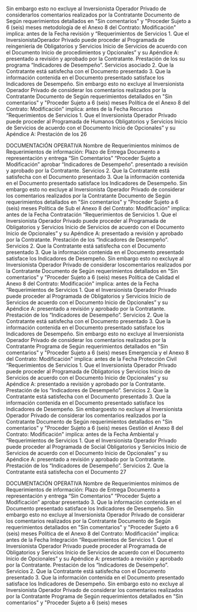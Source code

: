 Sin embargo esto no excluye al Inversionista Operador Privado
de considerarlos comentarios realizados por la Contratante
Documento de Según requerimientos detallados en "Sin comentarios" y "Proceder Sujeto a 6 (seis) meses
metodología de el Anexo 8 del Contrato: Modificación" implica: antes de la Fecha
revisión y “Requerimientos de Servicios 1. Que el InversionistaOperador Privado puede proceder al Programada de
reingeniería de Obligatorios y Servicios Inicio de Servicios de acuerdo con el Documento Inicio de
procedimientos y Opcionales” y su Apéndice A: presentado a revisión y aprobado por la Contratante. Prestación de los
su programa “Indicadores de Desempeño”. Servicios
asociado
2. Que la Contratante está satisfecha con el Documento
presentado
3. Que la información contenida en el Documento
presentado satisface los Indicadores de Desempeño.
Sin embargo esto no excluye al Inversionista Operador Privado
de considerar los comentarios realizados por la Contratante
Documento de Según requerimientos detallados en "Sin comentarios" y "Proceder Sujeto a 6 (seis) meses
Política de el Anexo 8 del Contrato: Modificación" implica: antes de la Fecha
Recursos “Requerimientos de Servicios 1. Que el Inversionista Operador Privado puede proceder al Programada de
Humanos Obligatorios y Servicios Inicio de Servicios de acuerdo con el Documento Inicio de
Opcionales” y su Apéndice A: Prestación de los
26

DOCUMENTACIÓN OPERATIVA
Nombre de Requerimientos mínimos de Requerimientos de información: Plazo de Entrega
Documento a representación y entrega “Sin Comentarios” “Proceder Sujeto a Modificación”
aprobar
“Indicadores de Desempeño”. presentado a revisión y aprobado por la Contratante. Servicios
2. Que la Contratante está satisfecha con el Documento
presentado
3. Que la información contenida en el Documento
presentado satisface los Indicadores de Desempeño.
Sin embargo esto no excluye al Inversionista Operador Privado
de considerar los comentarios realizados por la Contratante
Documento de Según requerimientos detallados en "Sin comentarios" y "Proceder Sujeto a 6 (seis) meses
Política de Sub el Anexo 8 del Contrato: Modificación" implica: antes de la Fecha
Contratación “Requerimientos de Servicios 1. Que el Inversionista Operador Privado puede proceder al Programada de
Obligatorios y Servicios Inicio de Servicios de acuerdo con el Documento Inicio de
Opcionales” y su Apéndice A: presentado a revisión y aprobado por la Contratante. Prestación de los
“Indicadores de Desempeño”. Servicios
2. Que la Contratante está satisfecha con el Documento
presentado
3. Que la información contenida en el Documento
presentado satisface los Indicadores de Desempeño.
Sin embargo esto no excluye al Inversionista Operador Privado
de considerar loscomentarios realizados por la Contratante
Documento de Según requerimientos detallados en "Sin comentarios" y "Proceder Sujeto a 6 (seis) meses
Política de Calidad el Anexo 8 del Contrato: Modificación" implica: antes de la Fecha
“Requerimientos de Servicios 1. Que el Inversionista Operador Privado puede proceder al Programada de
Obligatorios y Servicios Inicio de Servicios de acuerdo con el Documento Inicio de
Opcionales” y su Apéndice A: presentado a revisión y aprobado por la Contratante. Prestación de los
“Indicadores de Desempeño”. Servicios
2. Que la Contratante está satisfecha con el Documento
presentado
3. Que la información contenida en el Documento
presentado satisface los Indicadores de Desempeño.
Sin embargo esto no excluye al Inversionista Operador Privado
de considerar los comentarios realizados por la Contratante
Programa de Según requerimientos detallados en "Sin comentarios" y "Proceder Sujeto a 6 (seis) meses
Emergencia y el Anexo 8 del Contrato: Modificación" implica: antes de la Fecha
Protección Civil “Requerimientos de Servicios 1. Que el Inversionista Operador Privado puede proceder al Programada de
Obligatorios y Servicios Inicio de Servicios de acuerdo con el Documento Inicio de
Opcionales” y su Apéndice A: presentado a revisión y aprobado por la Contratante. Prestación de los
“Indicadores de Desempeño”. Servicios
2. Que la Contratante está satisfecha con el Documento
presentado
3. Que la información contenida en el Documento
presentado satisface los Indicadores de Desempeño.
Sin embargoesto no excluye al Inversionista Operador Privado
de considerar los comentarios realizados por la Contratante
Documento de Según requerimientos detallados en "Sin comentarios" y "Proceder Sujeto a 6 (seis) meses
Gestión el Anexo 8 del Contrato: Modificación" implica: antes de la Fecha
Ambiental y “Requerimientos de Servicios 1. Que el Inversionista Operador Privado puede proceder al Programada de
Social Obligatorios y Servicios Inicio de Servicios de acuerdo con el Documento Inicio de
Opcionales” y su Apéndice A: presentado a revisión y aprobado por la Contratante. Prestación de los
“Indicadores de Desempeño”. Servicios
2. Que la Contratante está satisfecha con el Documento
27

DOCUMENTACIÓN OPERATIVA
Nombre de Requerimientos mínimos de Requerimientos de información: Plazo de Entrega
Documento a representación y entrega “Sin Comentarios” “Proceder Sujeto a Modificación”
aprobar
presentado
3. Que la información contenida en el Documento
presentado satisface los Indicadores de Desempeño.
Sin embargo esto no excluye al Inversionista Operador Privado
de considerar los comentarios realizados por la Contratante
Documento de Según requerimientos detallados en "Sin comentarios" y "Proceder Sujeto a 6 (seis) meses
Política de el Anexo 8 del Contrato: Modificación" implica: antes de la Fecha
Integración “Requerimientos de Servicios 1. Que el Inversionista Operador Privado puede proceder al Programada de
Obligatorios y Servicios Inicio de Servicios de acuerdo con el Documento Inicio de
Opcionales” y su Apéndice A: presentado a revisión y aprobado por la Contratante. Prestación de los
“Indicadores de Desempeño”. Servicios
2. Que la Contratante está satisfecha con el Documento
presentado
3. Que la información contenida en el Documento
presentado satisface los Indicadores de Desempeño.
Sin embargo esto no excluye al Inversionista Operador Privado
de considerar los comentarios realizados por la Contratante
Programa de Según requerimientos detallados en "Sin comentarios" y "Proceder Sujeto a 6 (seis) meses
